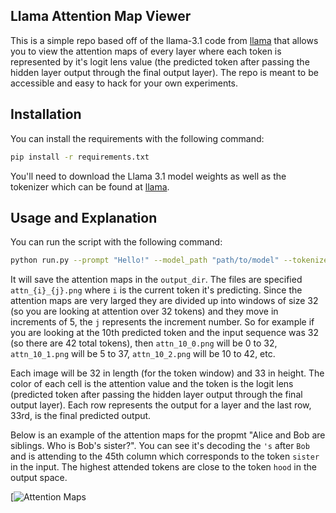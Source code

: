 ## Llama Attention Map Viewer
This is a simple repo based off of the llama-3.1 code from [llama](https://github.com/meta-llama/llama-models/tree/main) that allows you to view the attention maps of every layer where each token is represented by it's logit lens value (the predicted token after passing the hidden layer output through the final output layer). The repo is meant to be accessible and easy to hack for your own experiments.

## Installation
You can install the requirements with the following command:
```bash
pip install -r requirements.txt
```
You'll need to download the Llama 3.1 model weights as well as the tokenizer which can be found at [llama](https://github.com/meta-llama/llama-models/tree/main).


## Usage and Explanation

You can run the script with the following command:
```bash
python run.py --prompt "Hello!" --model_path "path/to/model" --tokenizer_path "path/to/tokenizer" --output_dir "path/to/saved/attention_maps"
```

It will save the attention maps in the `output_dir`. The files are specified `attn_{i}_{j}.png` where `i` is the current token it's predicting. Since the attention maps are very larged they are divided up into windows of size 32 (so you are looking at attention over 32 tokens) and they move in increments of 5, the `j` represents the increment number. So for example if you are looking at the 10th predicted token and the input sequence was 32 (so there are 42 total tokens), then `attn_10_0.png` will be 0 to 32, `attn_10_1.png` will be 5 to 37, `attn_10_2.png` will be 10 to 42, etc.

Each image will be 32 in length (for the token window) and 33 in height. The color of each cell is the attention value and the token is the logit lens (predicted token after passing the hidden layer output through the final output layer). Each row represents the output for a layer and the last row, 33rd, is the final predicted output.

Below is an example of the attention maps for the propmt "Alice and Bob are siblings. Who is Bob's sister?". You can see it's decoding the `'s` after `Bob` and is attending to the 45th column which corresponds to the token `sister` in the input. The highest attended tokens are close to the token `hood` in the output space.

[![Attention Maps](assets/attn_17_9.png)

